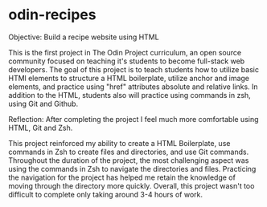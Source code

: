 # odin-recipes
Objective: Build a recipe website using HTML

This is the first project in The Odin Project curriculum, an open source community focused on teaching it's students to become 
full-stack web developers. The goal of this project is to teach students how to utilize basic HTMl elements to structure a
HTML boilerplate, utilize anchor and image elements, and practice using "href" attributes absolute and relative links. In addition to the HTML, students also will practice using commands in zsh, using Git and Github. 

Reflection: After completing the project I feel much more comfortable using HTML, Git and Zsh. 

This project reinforced my ability to create a HTML Boilerplate, use commands in Zsh to create files and directories, and use Git commands. Throughout the duration of the project, the most challenging aspect was using the commands in Zsh to navigate the directories and files. Practicing the navigation for the project has helped me retain the knowledge of moving through the directory more quickly. Overall, this project wasn't too difficult to complete only taking around 3-4 hours of work. 